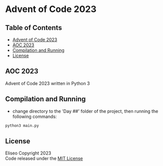 # Advent of Code 2023

## Table of Contents
- [Advent of Code 2023](#advent-of-code-2023)
- [AOC 2023](#aoc-2023)
- [Compilation and Running](#compilation-and-running)
- [License](#license)

## AOC 2023
Advent of Code 2023 written in Python 3

## Compilation and Running
* change directory to the 'Day ##' folder of the project, then running the following commands:

```sh
python3 main.py
```

## License
Eliseo Copyright 2023
<br>
Code released under the [MIT License](LICENSE)
